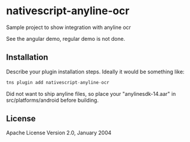 # nativescript-anyline-ocr

Sample project to show integration with anyline ocr

See the angular demo, regular demo is not done.

## Installation

Describe your plugin installation steps. Ideally it would be something like:

```javascript
tns plugin add nativescript-anyline-ocr
```

Did not want to ship anyline files, so place your "anylinesdk-14.aar" in src/platforms/android before building.
    
## License

Apache License Version 2.0, January 2004
